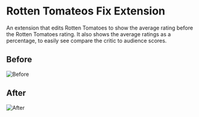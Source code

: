# Rotten Tomateos Fix Extension

An extension that edits Rotten Tomatoes to show the average rating before the Rotten Tomatoes rating. It also shows the average ratings as a percentage, to easily see compare the critic to audience scores.

## Before

![Before](https://i.imgur.com/vtynAfj.png)

## After

![After](https://i.imgur.com/3hUNoq6.png)
